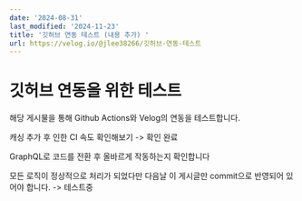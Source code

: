 ```yaml
---
date: '2024-08-31'
last_modified: '2024-11-23'
title: '깃허브 연동 테스트 (내용 추가) '
url: https://velog.io/@jlee38266/깃허브-연동-테스트
---
```


# 깃허브 연동을 위한 테스트

해당 게시물을 통해 Github Actions와 Velog의 연동을 테스트합니다.

캐싱 추가 후 인한 CI 속도 확인해보기 -> 확인 완료

GraphQL로 코드를 전환 후 올바르게 작동하는지 확인합니다

모든 로직이 정상적으로 처리가 되었다만 다음날 이 게시글만 commit으로 반영되어 있어야 합니다. -> 테스트중
